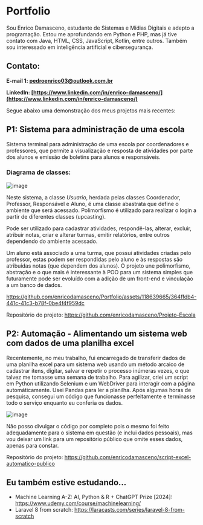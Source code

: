# Portfolio
Sou Enrico Damasceno, estudante de Sistemas e Mídias Digitais e adepto a programação. Estou me aprofundando em Python e PHP, mas já tive contato com Java, HTML, CSS, JavaScript, Kotlin, entre outros. Também sou interessado em inteligência artificial e cibersegurança.



## Contato:

**E-mail 1: pedroenrico03@outlook.com.br**

**LinkedIn: [https://www.linkedin.com/in/enrico-damasceno/](https://www.linkedin.com/in/enrico-damasceno/)**

Segue abaixo uma demonstração dos meus projetos mais recentes:

## P1: Sistema para administração de uma escola

Sistema terminal para administração de uma escola por coordenadores e professores, que permite a visualização e resposta de atividades por parte dos alunos e emissão de boletins para alunos e responsáveis.

### Diagrama de classes:

![image](https://github.com/enricodamasceno/Portfolio/assets/118639665/e163d4d9-a17c-4f1b-92d1-d07c880088b9)

Neste sistema, a classe _Usuario_, herdada pelas classes Coordenador, Professor, Responsável e Aluno, é uma classe abastrata que define o ambiente que será acessado. Polimorfismo é utilizado para realizar o login a partir de diferentes classes (upcasting). 

Pode ser utilizado para cadastrar atividades, respondê-las, alterar, excluir, atribuir notas, criar e alterar turmas, emitir relatórios, entre outros dependendo do ambiente acessado.

Um aluno está associado a uma turma, que possui atividades criadas pelo professor, estas podem ser respondidas pelo aluno e às respostas são atribuídas notas (que dependem dos alunos). O projeto une polimorfismo, abstração e o que mais é interessante à POO para um sistema simples que futuramente pode ser evoluído com a adição de um front-end e vinculação a um banco de dados.

https://github.com/enricodamasceno/Portfolio/assets/118639665/364ffdb4-441c-41c3-b78f-0be4f4f959dc

Repositório do projeto: https://github.com/enricodamasceno/Projeto-Escola

## P2: Automação - Alimentando um sistema web com dados de uma planilha excel

Recentemente, no meu trabalho, fui encarregado de transferir dados de uma planilha excel para um sistema web usando um método arcaico de cadastrar itens, digitar, salvar e repetir o processo inúmeras vezes, o que talvez me tomasse uma semana de trabalho. Para agilizar, criei um script em Python utilizando Selenium e um WebDriver para interagir com a página automáticamente. Usei Pandas para ler a planilha. Após algumas horas de pesquisa, consegui um código que funcionasse perfeitamente e terminasse todo o serviço enquanto eu conferia os dados.

![image](https://github.com/enricodamasceno/Portfolio/assets/118639665/0566721d-3db4-4693-af85-d47135daf60f)

Não posso divulgar o código por completo pois o mesmo foi feito adequadamente para o sistema em questão (e inclui dados pessoais), mas vou deixar um link para um repositório público que omite esses dados, apenas para constar.

Repositório do projeto: https://github.com/enricodamasceno/script-excel-automatico-publico

## Eu também estive estudando...
 - Machine Learning A-Z: AI, Python & R + ChatGPT Prize [2024]: https://www.udemy.com/course/machinelearning/
 - Laravel 8 from scratch: https://laracasts.com/series/laravel-8-from-scratch
